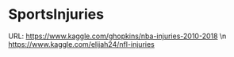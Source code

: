 # SportsInjuries

URL: 
https://www.kaggle.com/ghopkins/nba-injuries-2010-2018 \n
https://www.kaggle.com/elijah24/nfl-injuries  
